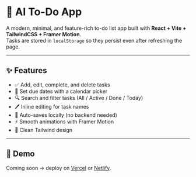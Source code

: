 # 📝 AI To-Do App  

A modern, minimal, and feature-rich to-do list app built with **React + Vite + TailwindCSS + Framer Motion**.  
Tasks are stored in `localStorage` so they persist even after refreshing the page.  

---

## ✨ Features
- ✅ Add, edit, complete, and delete tasks  
- 📅 Set due dates with a calendar picker  
- 🔍 Search and filter tasks (All / Active / Done / Today)  
- 🖊️ Inline editing for task names  
- 💾 Auto-saves locally (no backend needed)  
- ⚡ Smooth animations with Framer Motion  
- 🎨 Clean Tailwind design  

---

## 🚀 Demo
Coming soon → deploy on [Vercel](https://vercel.com) or [Netlify](https://www.netlify.com).  



